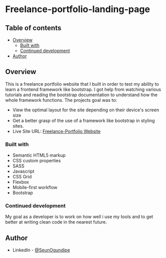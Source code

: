 # Freelance-portfolio-landing-page

## Table of contents

- [Overview](#overview)
  - [Built with](#built-with)
  - [Continued development](#continued-development)
- [Author](#author)



## Overview
This is a freelance portfolio website that I built in order to test my ability to learn a frontend framework like bootstrap.  I got help from watching various tutorials and reading the bootstrap documentation to understand how the whole framework functions.
The projects goal was to:
- View the optimal layout for the site depending on their device's screen size
- Get a better grasp of the use of a framework like bootstrap in styling sites.
- Live Site URL: [Freelance-Portfolio Website](https://seun-works.github.io/Freelance-portfolio-landing-page/)


### Built with

- Semantic HTML5 markup
- CSS custom properties
- SASS
- Javascript
- CSS Grid
- Flexbox
- Mobile-first workflow
- Bootstrap




### Continued development

My goal as a developer is to work on how well i use my tools and to get better at writing clean code in the nearest future.


## Author
- LinkedIn - [@SeunOgundipe](https://www.linkedin.com/in/seun-ogundipe)
